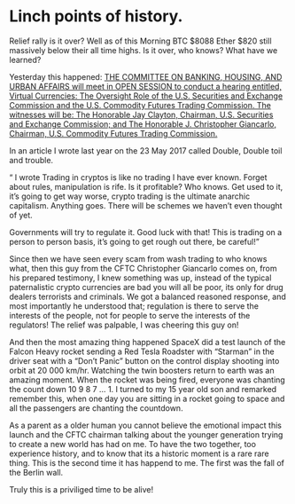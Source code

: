 # Linch points of history.

Relief rally is it over? Well as of this Morning BTC $8088 Ether $820 still massively below their all time highs. Is it over, who knows? What have we learned?

Yesterday this happened: [THE COMMITTEE ON BANKING, HOUSING, AND URBAN AFFAIRS will meet in OPEN SESSION to conduct a hearing entitled, Virtual Currencies: The Oversight Role of the U.S. Securities and Exchange Commission and the U.S. Commodity Futures Trading Commission. The witnesses will be: The Honorable Jay Clayton, Chairman, U.S. Securities and Exchange Commission; and The Honorable J. Christopher Giancarlo, Chairman, U.S. Commodity Futures Trading Commission.](https://www.banking.senate.gov/public/index.cfm/2018/2/virtual-currencies-the-oversight-role-of-the-u-s-securities-and-exchange-commission-and-the-u-s-commodity-futures-trading-commission)

In an article I wrote last year on the 23 May 2017 called Double, Double toil and trouble.

“ I wrote Trading in cryptos is like no trading I have ever known. Forget about rules, manipulation is rife. Is it profitable? Who knows. Get used to it, it’s going to get way worse, crypto trading is the ultimate anarchic capitalism. Anything goes. There will be schemes we haven’t even thought of yet.

Governments will try to regulate it. Good luck with that! This is trading on a person to person basis, it’s going to get rough out there, be careful!”

Since then we have seen every scam from wash trading to who knows what, then this guy from the CFTC Christopher Giancarlo comes on, from his prepared testimony, I knew something was up, instead of the typical paternalistic crypto currencies are bad you will all be poor, its only for drug dealers terrorists and criminals. We got a balanced reasoned response, and most importantly he understood that; regulation is there to serve the interests of the people, not for people to serve the interests of the regulators! The relief was palpable, I was cheering this guy on!

And then the most amazing thing happened SpaceX did a test launch of the Falcon Heavy rocket sending a Red Tesla Roadster with “Starman” in the driver seat with a “Don’t Panic” button on the control display shooting into orbit at 20 000 km/hr. Watching the twin boosters return to earth was an amazing moment. When the rocket was being fired, everyone was chanting the count down 10 9 8 7 … 1. I turned to my 15 year old son and remarked remember this, when one day you are sitting in a rocket going to space and all the passengers are chanting the countdown.

As a parent as a older human you cannot believe the emotional impact this launch and the CFTC chairman talking about the younger generation trying to create a new world has had on me. To have the two together, too experience history, and to know that its a historic moment is a rare rare thing. This is the second time it has happend to me. The first was the fall of the Berlin wall.

Truly this is a priviliged time to be alive!

